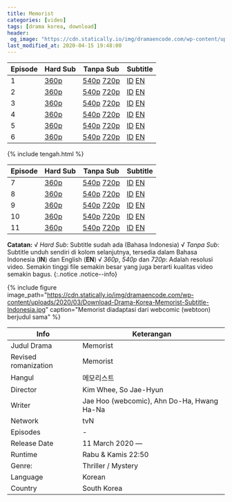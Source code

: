 ```yaml
---
title: Memorist
categories: [video]
tags: [drama korea, download]
header:
 og_image: "https://cdn.statically.io/img/dramaencode.com/wp-content/uploads/2020/03/Download-Drama-Korea-Memorist-Subtitle-Indonesia.jpg"
last_modified_at: 2020-04-15 19:48:00
---
```


Episode|Hard Sub|Tanpa Sub|Subtitle
---|---|---|---
1|[360p](/zippyshare?st1=ep1&srv=83&cde=TKPBICMR&st2=360p)|[540p](/zippyshare?st1=ep1&srv=42&cde=GLlZYucv&st2=540p) [720p](/zippyshare?st1=ep1&srv=113&cde=L2gLBa8e&st2=720p)|[ID](https://subscene.com/subtitles/memorist/indonesian/2161741) [EN](https://subscene.com/subtitles/memorist/english/2161519)
2|[360p](/zippyshare?st1=ep2&srv=14&cde=toiqoPZ3&st2=360p)|[540p](/zippyshare?st1=ep2&srv=63&cde=YLDoWDzM&st2=540p) [720p](/zippyshare?st1=ep2&srv=9&cde=nTmcEELq&st2=720p)|[ID](https://subscene.com/subtitles/memorist/indonesian/2162299) [EN](https://subscene.com/subtitles/memorist/english/2162026)
3|[360p](/zippyshare?st1=ep3&srv=22&cde=ltYqrdus&st2=360p)|[540p](/zippyshare?st1=ep3&srv=16&cde=SbUv3aFd&st2=540p) [720p](/zippyshare?st1=ep3&srv=82&cde=dgSKfP4G&st2=720p)|[ID](https://subscene.com/subtitles/memorist/indonesian/2166934) [EN](https://subscene.com/subtitles/memorist/english/2166619)
4|[360p](/zippyshare?st1=ep4&srv=72&cde=an4iTpoC&st2=360p)|[540p](/zippyshare?st1=ep4&srv=63&cde=cuR2fKCy&st2=540p) [720p](/zippyshare?st1=ep4&srv=3&cde=LV8Jfa9t&st2=720p)|[ID](https://subscene.com/subtitles/memorist/indonesian/2167785) [EN](https://subscene.com/subtitles/memorist/english/2167387)
5|[360p](/zippyshare?st1=ep5&srv=14&cde=pEYjmo5z&st2=360p)|[540p](/zippyshare?st1=ep5&srv=46&cde=4ezNR7UF&st2=540p) [720p](/zippyshare?st1=ep5&srv=107&cde=aDOZHqKk&st2=720p)|[ID](https://subscene.com/subtitles/memorist/indonesian/2172180) [EN](https://subscene.com/subtitles/memorist/english/2172001)
6|[360p](/zippyshare?st1=ep6&srv=33&cde=shR983Rx&st2=360p)|[540p](/zippyshare?st1=ep6&srv=75&cde=zSmFaVX8&st2=540p) [720p](/zippyshare?st1=ep6&srv=33&cde=K9UcTJmH&st2=720p)|[ID](https://subscene.com/subtitles/memorist/indonesian/2173097) [EN](https://subscene.com/subtitles/memorist/english/2172944)

{% include tengah.html %}

Episode|Hard Sub|Tanpa Sub|Subtitle
---|---|---|---
7|[360p](/zippyshare?st1=ep7&srv=45&cde=Ovvn80sI&st2=360p)|[540p](/zippyshare?st1=ep7&srv=70&cde=jPFeH71m&st2=540p) [720p](/drive.google.com/?name=ep1&id=1BDYm2c3ja5IYlyQ9FRtovTxEBnKxxTqz&size=720p)|[ID](https://subscene.com/subtitles/memorist/indonesian/2179092) [EN](https://subscene.com/subtitles/memorist/english/2178765)
8|[360p](/zippyshare?st1=ep8&srv=97&cde=agnQSPxEst2=360p)|[540p](/zippyshare?st1=ep8&srv=85&cde=Zk7yqmZG&st2=540p) [720p](/zippyshare?st1=ep8&srv=27&cde=dZWbVpX8&st2=720p)|[ID](https://subscene.com/subtitles/memorist/indonesian/2179886) [EN](https://subscene.com/subtitles/memorist/english/2179565)
9|[360p](/zippyshare?st1=ep9&srv=24&cde=GuDvnrWest2=360p)|[540p](/zippyshare?st1=ep9&srv=48&cde=KK60vEEp&st2=540p) [720p](/zippyshare?st1=ep8&srv=50&cde=MYog2X44&st2=720p)|[ID](https://subscene.com/subtitles/memorist/indonesian/2185420) [EN](https://subscene.com/subtitles/memorist/english/2185257)
10|[360p](/zippyshare?st10=ep1&srv=111&cde=TfmGPzSest2=360p)|[540p](/zippyshare?st10=ep1&srv=41&cde=td3yf4FG&st2=540p) [720p](/zippyshare?st10=ep1&srv=102&cde=i3Ins4hW&st2=720p)|[ID](https://subscene.com/subtitles/memorist/indonesian/2186167) [EN](https://subscene.com/subtitles/memorist/english/2185955)
11|[360p](/zippyshare?st1=ep11&srv=8&cde=RHGnqo80st2=360p)|[540p](/zippyshare?st1=ep11&srv=86&cde=14zUYiBx&st2=540p) [720p](/zippyshare?st1=ep11&srv=95&cde=dtSYWjLG&st2=720p)|[ID](https://subscene.com/subtitles/memorist/indonesian/2191967) [EN](https://subscene.com/subtitles/memorist/english/2191762)

**Catatan:**
√ _Hard Sub_: Subtitle sudah ada (Bahasa Indonesia)
√ _Tanpa Sub_: Subtitle unduh sendiri di kolom selanjutnya, tersedia dalam Bahasa Indonesia (**IN**) dan English (**EN**)
√ _360p_, _540p_ dan _720p_: Adalah resolusi video. Semakin tinggi file semakin besar yang juga berarti kualitas video semakin bagus.
{:.notice .notice--info}

{% include figure image_path="https://cdn.statically.io/img/dramaencode.com/wp-content/uploads/2020/03/Download-Drama-Korea-Memorist-Subtitle-Indonesia.jpg" caption="Memorist diadaptasi dari webcomic (webtoon) berjudul sama" %}

Info|Keterangan
---|---
Judul Drama|Memorist
Revised romanization|Memorist
Hangul|메모리스트
Director|Kim Whee, So Jae-Hyun
Writer|Jae Hoo (webcomic), Ahn Do-Ha, Hwang Ha-Na
Network|tvN
Episodes|-
Release Date|11 March 2020 —
Runtime|Rabu & Kamis 22:50
Genre:|Thriller / Mystery
Language|Korean
Country|South Korea
